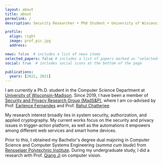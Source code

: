 ```yaml
---
layout: about
title: about
permalink: /
description: Security Researcher • PhD Student • University of Wisconsin-Madison

profile:
  align: right
  image: prof_pic.jpg
  address: 

news: false  # includes a list of news items
selected_papers: false # includes a list of papers marked as "selected={true}"
social: true  # includes social icons at the bottom of the page

publications:
  years: [2022, 2021]
---
```


I am currently a Ph.D. student in the Computer Science Department at [University of Wisconsin-Madison](https://wisc.edu/). Since 2019, I have been a member of [Security and Privacy Research Group (MadS&P)](https://madsp.cs.wisc.edu/), where I am co-advised by Prof. [Earlence Fernandes](http://www.earlence.com/) and Prof. [Rahul Chatterjee](https://pages.cs.wisc.edu/~chatterjee/). 

My research interest broadly lies in system security, authorization, and applied cryptography. My current works focus on the security and privacy issues in trigger-action platform, as well as the automations it empowers among different web services and smart home devices.

Prior to this, I obtained my Bachelor's degree dual majoring in Computer Science and Computer Systems Engineering (*summa cum laude*) from [Rensselaer Polytechnic Institute](https://rpi.edu/). During my undergraduate study, I did a research with Prof. [Qiang Ji](https://www.ecse.rpi.edu/~qji/) on computer vision.






